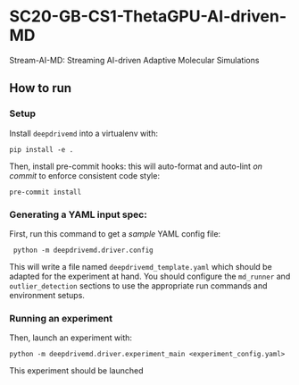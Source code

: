# SC20-GB-CS1-ThetaGPU-AI-driven-MD

Stream-AI-MD: Streaming AI-driven Adaptive Molecular Simulations

## How to run

### Setup

Install `deepdrivemd` into a virtualenv with:

```
pip install -e .
```

Then, install pre-commit hooks: this will auto-format and auto-lint _on commit_ to enforce consistent code style:

```
pre-commit install
```

### Generating a YAML input spec:

First, run this command to get a _sample_ YAML config file:

```
 python -m deepdrivemd.driver.config
```

This will write a file named `deepdrivemd_template.yaml` which should be adapted for the experiment at hand. You should configure the `md_runner` and `outlier_detection` sections to use the appropriate run commands and environment setups.

### Running an experiment

Then, launch an experiment with:

```
python -m deepdrivemd.driver.experiment_main <experiment_config.yaml>
```

This experiment should be launched
